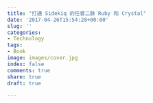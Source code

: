 ```yaml
---
title: "打通 Sidekiq 的任督二脉 Ruby 和 Crystal"
date: '2017-04-26T15:54:28+00:00'
slug: ''
categories:
- Technology
tags:
- Book
image: images/cover.jpg
index: false
comments: true
share: true
draft: true

---
```

